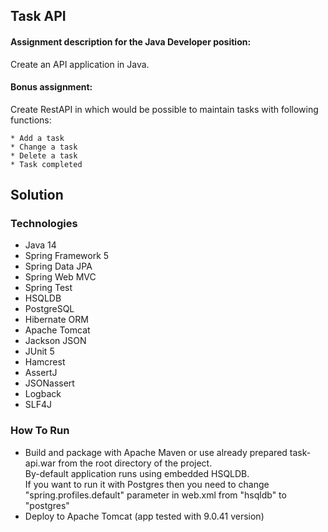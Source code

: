 Task API
-----------------------
#### Assignment description for the Java Developer position:
Create an API application in Java.

#### Bonus assignment: 
Create RestAPI in which would be possible to maintain tasks with following functions:

    * Add a task
    * Change a task
    * Delete a task
    * Task completed

## Solution

### Technologies

- Java 14
- Spring Framework 5
- Spring Data JPA
- Spring Web MVC
- Spring Test
- HSQLDB
- PostgreSQL
- Hibernate ORM
- Apache Tomcat
- Jackson JSON
- JUnit 5
- Hamcrest
- AssertJ
- JSONassert
- Logback
- SLF4J

### How To Run

* Build and package with Apache Maven or use already prepared task-api.war from the root directory of the project.  
  By-default application runs using embedded HSQLDB.  
  If you want to run it with Postgres then you need to change "spring.profiles.default" parameter in web.xml from "hsqldb" to "postgres"
* Deploy to Apache Tomcat (app tested with 9.0.41 version)